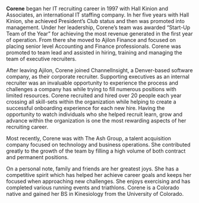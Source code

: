 **Corene** began her IT recruiting career in 1997 with Hall Kinion and Associates, an international IT staffing company. In her five years with Hall Kinion, she achieved President’s Club status and then was promoted into management. Under her leadership, Corene’s team was awarded “Start-Up Team of the Year” for achieving the most revenue generated in the first year of operation. From there she moved to Ajilon Finance and focused on placing senior level Accounting and Finance professionals. Corene was promoted to team lead and assisted in hiring, training and managing the team of executive recruiters.

After leaving Ajilon, Corene joined ChannelInsight, a Denver-based software company, as their corporate recruiter. Supporting executives as an internal recruiter was an invaluable opportunity to experience the process and challenges a company has while trying to fill numerous positions with limited resources. Corene recruited and hired over 20 people each year crossing all skill-sets within the organization while helping to create a successful onboarding experience for each new hire. Having the opportunity to watch individuals who she helped recruit learn, grow and advance within the organization is one the most rewarding aspects of her recruiting career.

Most recently, Corene was with The Ash Group, a talent acquisition company focused on technology and business operations.  She contributed greatly to the growth of the team by filling a high volume of both contract and permanent positions.

On a personal note, family and friends are her greatest joys.  She has a competitive spirit which has helped her achieve career goals and keeps her focused when approaching new challenges. She enjoys exercising and has completed various running events and triathlons. Corene is a Colorado native and gained her BS in Kinesiology from the University of Colorado.
